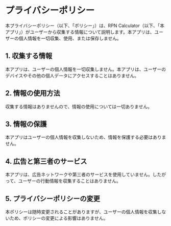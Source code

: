 # プライバシーポリシー

本プライバシーポリシー（以下、「ポリシー」）は、RPN Calculator（以下、「本アプリ」）がユーザーから収集する情報について説明します。本アプリは、ユーザーの個人情報を一切収集、使用、または保存しません。

## 1. 収集する情報
本アプリは、ユーザーの個人情報を一切収集しません。本アプリは、ユーザーのデバイスやその他の個人データにアクセスすることはありません。

## 2. 情報の使用方法
収集する情報はありませんので、情報の使用については一切ありません。

## 3. 情報の保護
本アプリはユーザーの個人情報を収集しないため、情報を保護する必要はありません。

## 4. 広告と第三者のサービス
本アプリは、広告ネットワークや第三者のサービスを使用していません。したがって、ユーザーの行動情報を収集することはありません。

## 5. プライバシーポリシーの変更
本ポリシーは随時変更されることがありますが、ユーザーの個人情報を収集しないため、ポリシーの変更による影響はありません。

